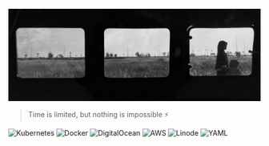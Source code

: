 ![](assets/20240404_144639_banner.png)

> Time is limited, but nothing is impossible ⚡️

![Kubernetes](https://img.shields.io/badge/kubernetes-%23326ce5.svg?style=for-the-badge&logo=kubernetes&logoColor=white) ![Docker](https://img.shields.io/badge/docker-%230db7ed.svg?style=for-the-badge&logo=docker&logoColor=white) ![DigitalOcean](https://img.shields.io/badge/DigitalOcean-%230167ff.svg?style=for-the-badge&logo=digitalOcean&logoColor=white) ![AWS](https://img.shields.io/badge/AWS-%23FF9900.svg?style=for-the-badge&logo=amazon-aws&logoColor=white) ![Linode](https://img.shields.io/badge/linode-00A95C?style=for-the-badge&logo=linode&logoColor=white) ![YAML](https://img.shields.io/badge/yaml-%23ffffff.svg?style=for-the-badge&logo=yaml&logoColor=151515)
